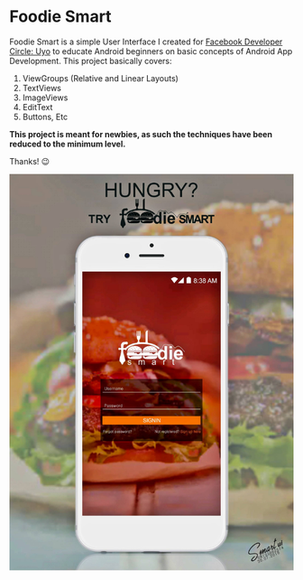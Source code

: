 # Foodie Smart
Foodie Smart is a simple User Interface I created for [Facebook Developer Circle: Uyo](https://web.facebook.com/groups/DevCUyo/) to educate Android beginners on
basic concepts of Android App Development.
This project basically covers:
1. ViewGroups (Relative and Linear Layouts)
2. TextViews
3. ImageViews
4. EditText
5. Buttons, Etc

__This project is meant for newbies, as such the techniques have been reduced to the minimum level.__

Thanks! :wink:

![alt text](app/src/main/res/preview/foodie_smart_ui.jpg "Description goes here")
